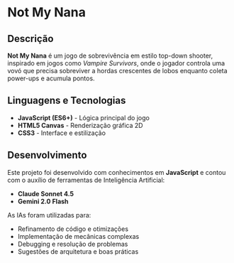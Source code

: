 # Not My Nana

## Descrição

**Not My Nana** é um jogo de sobrevivência em estilo top-down shooter, inspirado em jogos como *Vampire Survivors*, onde o jogador controla uma vovó que precisa sobreviver a hordas crescentes de lobos enquanto coleta power-ups e acumula pontos.

## Linguagens e Tecnologias

- **JavaScript (ES6+)** - Lógica principal do jogo
- **HTML5 Canvas** - Renderização gráfica 2D
- **CSS3** - Interface e estilização

## Desenvolvimento

Este projeto foi desenvolvido com conhecimentos em **JavaScript** e contou com o auxílio de ferramentas de Inteligência Artificial:
- **Claude Sonnet 4.5**
- **Gemini 2.0 Flash**

As IAs foram utilizadas para:
- Refinamento de código e otimizações
- Implementação de mecânicas complexas
- Debugging e resolução de problemas
- Sugestões de arquitetura e boas práticas